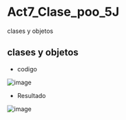 # Act7_Clase_poo_5J
clases y objetos
## clases y objetos
- codigo

![image](https://github.com/user-attachments/assets/ab2c2b45-5fb3-40f0-85cc-0fc53f34481b)

- Resultado

![image](https://github.com/user-attachments/assets/15241c51-518f-4f32-b183-ce91a31b7dbf)
